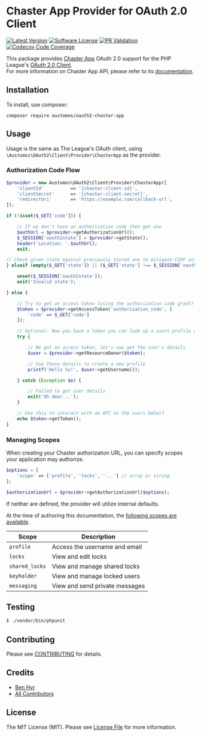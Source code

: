 # Chaster App Provider for OAuth 2.0 Client
[![Latest Version](https://img.shields.io/github/release/austomos/oauth2-chaster-app.svg?style=flat-square)](https://github.com/austomos/oauth2-chaster-app/releases)
[![Software License](https://img.shields.io/badge/license-MIT-brightgreen.svg?style=flat-square)](LICENSE)
[![PR Validation](https://img.shields.io/github/workflow/status/austomos/oauth2-chaster-app/CI?label=PR%20Validation&logo=github&style=flat-square)](https://github.com/austomos/oauth2-chaster-app/actions?query=workflow%3ACI)
[![Codecov Code Coverage](https://img.shields.io/codecov/c/gh/austomos/oauth2-chaster-app?label=codecov&logo=codecov&style=flat-square)](https://codecov.io/gh/austomos/oauth2-chaster-app)

This package provides [Chaster App](https://chaster.app) OAuth 2.0 support for the PHP League's [OAuth 2.0 Client](https://github.com/thephpleague/oauth2-client).  
For more information on Chaster App API, please refer to its [documentation](https://docs.chaster.app/api-oauth-2/).

## Installation

To install, use composer:

```
composer require austomos/oauth2-chaster-app
```

## Usage

Usage is the same as The League's OAuth client, using `\Austomos\OAuth2\Client\Provider\ChasterApp` as the provider.

### Authorization Code Flow

```php
$provider = new Austomos\OAuth2\Client\Provider\ChasterApp([
    'clientId'          => '{chaster-client-id}',
    'clientSecret'      => '{chaster-client-secret}',
    'redirectUri'       => 'https://example.com/callback-url',
]);

if (!isset($_GET['code'])) {

    // If we don't have an authorization code then get one
    $authUrl = $provider->getAuthorizationUrl();
    $_SESSION['oauth2state'] = $provider->getState();
    header('Location: '.$authUrl);
    exit;

// Check given state against previously stored one to mitigate CSRF attack
} elseif (empty($_GET['state']) || ($_GET['state'] !== $_SESSION['oauth2state'])) {

    unset($_SESSION['oauth2state']);
    exit('Invalid state');

} else {

    // Try to get an access token (using the authorization code grant)
    $token = $provider->getAccessToken('authorization_code', [
        'code' => $_GET['code']
    ]);

    // Optional: Now you have a token you can look up a users profile data
    try {

        // We got an access token, let's now get the user's details
        $user = $provider->getResourceOwner($token);

        // Use these details to create a new profile
        printf('Hello %s!', $user->getUsername());

    } catch (Exception $e) {

        // Failed to get user details
        exit('Oh dear...');
    }

    // Use this to interact with an API on the users behalf
    echo $token->getToken();
}
```

### Managing Scopes

When creating your Chaster authorization URL, you can specify scopes your application may authorize.

```php
$options = [
    'scope' => ['profile', 'locks', '...'] // array or string
];

$authorizationUrl = $provider->getAuthorizationUrl($options);
```
If neither are defined, the provider will utilize internal defaults.

At the time of authoring this documentation, the [following scopes are available](https://docs.chaster.app/api-scopes).

| Scope              | Description                    |
|--------------------|--------------------------------|
| ```profile```      | Access the username and email  |
| ```locks```        | View and edit locks            |
| ```shared_locks``` | View and manage shared locks   |
| ```keyholder```    | View and manage locked users   |
| ```messaging```    | View and send private messages |

## Testing

``` bash
$ ./vendor/bin/phpunit
```

## Contributing

Please see [CONTRIBUTING](https://github.com/austomos/oauth2-chaster-app/blob/main/CONTRIBUTING.md) for details.


## Credits

- [Ben Hyr](https://github.com/austomos)
- [All Contributors](https://github.com/austomos/oauth2-chaster-app/contributors)


## License

The MIT License (MIT). Please see [License File](https://github.com/austomos/oauth2-chaster-app/blob/main/LICENSE) for more information.

